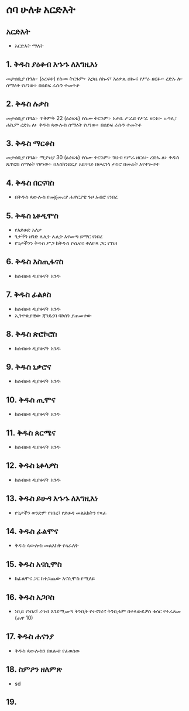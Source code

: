 # ሰባ ሁለቱ አርድእት

## አርድእት

- አርድእት ማለት

## 1. ቅዱስ ያዕቆብ እኁኁ ለእግዚእነ

መታሰቢያ በዓል፦  (ዕረፍቱ)
የስሙ ትርጉም፦ አኃዜ ሰኰና፣ አዕቃጼ ሰኰና
የሥራ ዘርፉ፡- 
ረድኡ ለ፦ 
ሰማዕት የሆነው፦ በሰይፍ ራሱን ተመትቶ

## 2. ቅዱስ ሉቃስ

መታሰቢያ በዓል፦ ጥቅምት 22 (ዕረፍቱ)
የስሙ ትርጉም፦ አቃቤ ሥራይ
የሥራ ዘርፉ፡- ሠዓሊ፣ ሐኪም
ረድኡ ለ፦ ቅዱስ ጳውሎስ
ሰማዕት የሆነው፦ በሰይፍ ራሱን ተመትቶ

## 3. ቅዱስ ማርቆስ

መታሰቢያ በዓል፦ ሚያዝያ 30 (ዕረፍቱ)
የስሙ ትርጉም፦ ንህብ
የሥራ ዘርፉ፡- 
ረድኡ ለ፦ ቅዱስ ጴጥሮስ
ሰማዕት የሆነው፦ በእስክንድርያ አደባባይ በሠረገላ ታስሮ በመሬት እየተጐተተ

## 4. ቅዱስ በርናባስ

- በቅዱስ ጳውሎስ የመጀመሪያ ሐዋርያዊ ጉዞ አብሮ የነበረ 

## 5. ቅዱስ ኒቆዲሞስ

- የአይሁድ አለቃ
- ጌታችን ዘንድ ሌሊት ሌሊት እየመጣ ይማር የነበረ
- የጌታችንን ቅዱስ ሥጋ ከቅዱስ ዮሴፍና ቀለዮጳ ጋር የገነዘ

## 6. ቅዱስ እስጢፋኖስ

- ከሰብዐቱ ዲያቆናት አንዱ

## 7. ቅዱስ ፊልጶስ

- ከሰብዐቱ ዲያቆናት አንዱ
- ኢትዮጵያዊው ጃንደረባ ባኮስን ያጠመቀው

## 8. ቅዱስ ጵሮኮሮስ

- ከሰብዐቱ ዲያቆናት አንዱ

## 9. ቅዱስ ኒቃሮና

- ከሰብዐቱ ዲያቆናት አንዱ

## 10. ቅዱስ ጢሞና

- ከሰብዐቱ ዲያቆናት አንዱ

## 11. ቅዱስ ጰርሜና

- ከሰብዐቱ ዲያቆናት አንዱ

## 12. ቅዱስ ኒቆላዎስ

- ከሰብዐቱ ዲያቆናት አንዱ

## 13. ቅዱስ ይሁዳ እኁኁ ለእግዚእነ

- የጌታችን ወንድም የነበረ፤ የይሁዳ መልእክትን የጻፈ

## 14. ቅዱስ ፊልሞና

- ቅዱስ ጳውሎስ መልእክት የጻፈለት

## 15. ቅዱስ አናሲሞስ

- ከፊልሞና ጋር ከተጋጨው አናሲሞስ የሚለይ

## 16. ቅዱስ አጋቦስ

- ነቢይ የነበረ፤ ረኀብ እንደሚመጣ ትንቢት የተናገረና ትንቢቱም በቀላውዴዎስ ቄሳር የተፈጸመ (ሐዋ 10)

## 17. ቅዱስ ሐናንያ

- ቅዱስ ጳውሎስን በጸሎቱ የፈወሰው

## 18. ስምዖን ዘለምጽ

- sd

## 19. 

